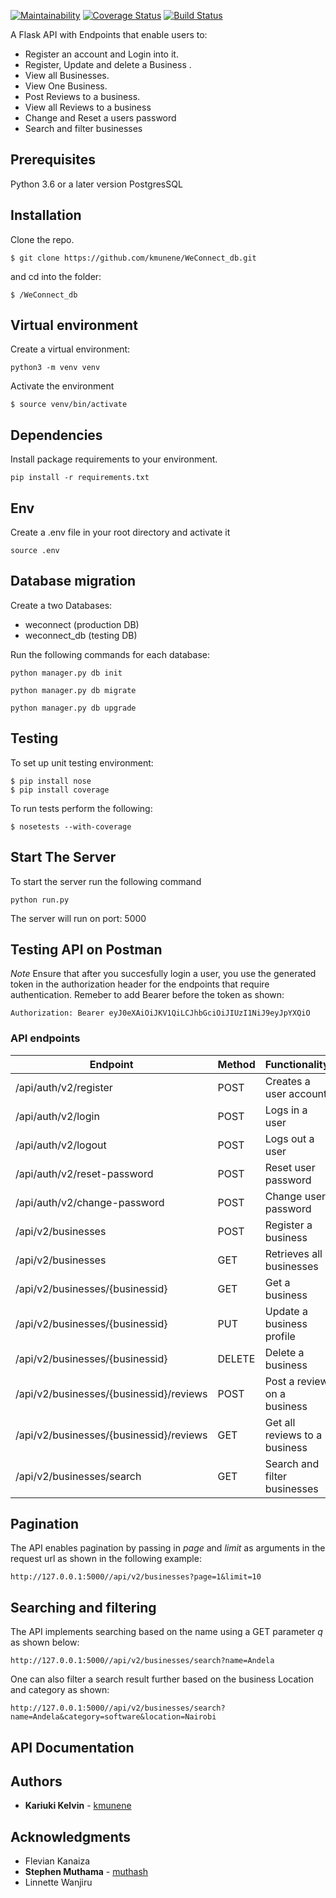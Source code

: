 [![Maintainability](https://api.codeclimate.com/v1/badges/71f838efe01b737f374b/maintainability)](https://codeclimate.com/github/kmunene/WeConnect_db/maintainability)
[![Coverage Status](https://coveralls.io/repos/github/kmunene/WeConnect_db/badge.svg?branch=reviews)](https://coveralls.io/github/kmunene/WeConnect_db?branch=reviews)
[![Build Status](https://travis-ci.org/kmunene/WeConnect_db.svg?branch=reviews)](https://travis-ci.org/kmunene/WeConnect_db)

A Flask API with Endpoints that enable users to:

- Register an account and Login into it.
- Register, Update and delete a Business .
- View all Businesses.
- View One Business.
- Post Reviews to a business.
- View all Reviews to a business
- Change and Reset a users password
- Search and filter businesses

## Prerequisites

Python 3.6 or a later version
PostgresSQL

## Installation
Clone the repo.
```
$ git clone https://github.com/kmunene/WeConnect_db.git
```
and cd into the folder:
```
$ /WeConnect_db
```
## Virtual environment
Create a virtual environment:
```
python3 -m venv venv
```
Activate the environment
```
$ source venv/bin/activate
```
## Dependencies
Install package requirements to your environment.
```
pip install -r requirements.txt
```
## Env
Create a .env file in your root directory and activate it
```
source .env
```
## Database migration
Create a two Databases:
- weconnect (production DB)
- weconnect_db (testing DB)

Run the following commands for each database:
```
python manager.py db init

python manager.py db migrate

python manager.py db upgrade

```

## Testing
To set up unit testing environment:

```
$ pip install nose
$ pip install coverage
```

To run tests perform the following:

```
$ nosetests --with-coverage
```

## Start The Server
To start the server run the following command
```
python run.py
```
The server will run on port: 5000

## Testing API on Postman

*Note* Ensure that after you succesfully login a user, you use the generated token in the authorization header for the endpoints that require authentication. Remeber to add Bearer before the token as shown:
```
Authorization: Bearer eyJ0eXAiOiJKV1QiLCJhbGciOiJIUzI1NiJ9eyJpYXQiO 
```


### API endpoints

| Endpoint | Method |  Functionality | Authentication |
| --- | --- | --- | --- |
| /api/auth/v2/register | POST | Creates a user account | FALSE
| /api/auth/v2/login | POST | Logs in a user | TRUE
| /api/auth/v2/logout | POST | Logs out a user | TRUE
| /api/auth/v2/reset-password | POST | Reset user password | TRUE
| /api/auth/v2/change-password | POST | Change user password | TRUE
| /api/v2/businesses | POST | Register a business | TRUE
| /api/v2/businesses | GET | Retrieves all businesses | FALSE 
| /api/v2/businesses/{businessid} | GET | Get a business | FALSE
| /api/v2/businesses/{businessid} | PUT | Update a business profile | TRUE
| /api/v2/businesses/{businessid} | DELETE | Delete a business | TRUE
| /api/v2/businesses/{businessid}/reviews | POST | Post a review on a business | TRUE
| /api/v2/businesses/{businessid}/reviews | GET | Get all reviews to a business | FALSE
| /api/v2/businesses/search | GET | Search and filter businesses | FALSE

## Pagination

The API enables pagination by passing in *page* and *limit* as arguments in the request url as shown in the following example:

```
http://127.0.0.1:5000//api/v2/businesses?page=1&limit=10

```

## Searching and filtering
The API implements searching based on the name using a GET parameter *q* as shown below:
```
http://127.0.0.1:5000//api/v2/businesses/search?name=Andela
```
One can also filter a search result further based on the business Location and category as shown:
```
http://127.0.0.1:5000//api/v2/businesses/search?name=Andela&category=software&location=Nairobi
```

## API Documentation

## Authors

* **Kariuki Kelvin** - [kmunene](https://github.com/kmunene)

## Acknowledgments
* Flevian Kanaiza
* **Stephen Muthama** - [muthash](https://github.com/muthash)
* Linnette Wanjiru
